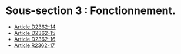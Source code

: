 # Sous-section 3 : Fonctionnement.

* [Article D2362-14](./LEGIARTI000018776771.md)
* [Article D2362-15](./LEGIARTI000018776769.md)
* [Article D2362-16](./LEGIARTI000018776764.md)
* [Article R2362-17](./LEGIARTI000018776727.md)
